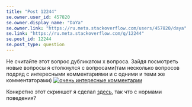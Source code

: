 ```yaml
---
title: "Post 12244"
se.owner.user_id: 457820
se.owner.display_name: "DaYa"
se.owner.link: "https://ru.meta.stackoverflow.com/users/457820/daya"
se.link: "https://ru.meta.stackoverflow.com/q/12244"
se.post_id: 12244
se.post_type: question
---
```

<p>Не считайте этот вопрос дубликатом х вопроса. Зайдя посмотреть новые вопросы я столкнулся с вопросами(там несколько вопросов подряд с интересными комментариями и с одними и теми же комментаторами) <a href="https://i.stack.imgur.com/QpLGa.png" rel="nofollow noreferrer"><img src="https://i.stack.imgur.com/QpLGa.png" alt="очень интересные комментарии" /></a></p>
<p>Конкретно этот скриншот я сделал <a href="https://ru.stackoverflow.com/questions/1475748/%D0%9F%D1%80%D0%BE%D0%B2%D0%B5%D1%80%D0%BA%D0%B0-%D1%87%D0%B8%D1%81%D0%B5%D0%BB-%D0%BD%D0%B0-%D0%BF%D1%80%D0%BE%D1%81%D1%82%D0%BE%D1%82%D1%83-%D0%A7%D0%B8%D1%81%D0%B5%D0%BB-%D0%9A%D0%B0%D1%80%D0%BC%D0%B0%D0%B9%D0%BA%D0%BB%D0%B0-%D0%9D%D0%B0%D0%B9%D1%82%D0%B8-%D0%B2%D1%81%D0%B5-%D0%BF%D1%80%D0%BE%D1%81%D1%82%D1%8B%D0%B5-%D1%87%D0%B8%D1%81%D0%BB%D0%B0-%D0%BC%D0%B5%D0%B6%D0%B4%D1%83-1-%D0%B8">здесь</a>, так что с нормами поведения?</p>

